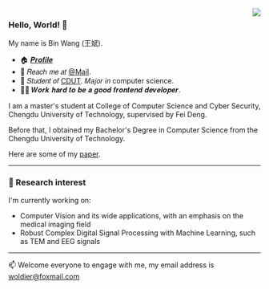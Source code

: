 
  <img align="right" src="https://github-readme-stats.vercel.app/api?username=woldier&show_icons=true&icon_color=CE1D2D&text_color=718096&bg_color=ffffff&hide_title=true" />



### Hello, World! 👋

My name is Bin Wang (王斌).
- :house: [𝑷𝒓𝒐𝒇𝒊𝒍𝒆](http://woldier.top/)
- :email: 𝑅𝑒𝑎𝑐ℎ 𝑚𝑒 𝑎𝑡 [@Mail](mailto:woldier@foxmail.com).
- :school: 𝑆𝑡𝑢𝑑𝑒𝑛𝑡 𝑜𝑓 [CDUT](https://github.com/uestcer). 𝑀𝑎𝑗𝑜𝑟 𝑖𝑛 computer science.
- :man_technologist: 𝑾𝒐𝒓𝒌 𝒉𝒂𝒓𝒅 𝒕𝒐 𝒃𝒆 𝒂 𝒈𝒐𝒐𝒅 𝒇𝒓𝒐𝒏𝒕𝒆𝒏𝒅 𝒅𝒆𝒗𝒆𝒍𝒐𝒑𝒆𝒓.

  
I am a master's student at  College of Computer Science and Cyber Security, Chengdu University of Technology, supervised by Fei Deng.

Before that, I obtained my Bachelor's Degree in Computer Science from  the Chengdu University of Technology.

Here are some of my [paper](https://woldier.github.io/publications/).


---
### 🔭 Research interest
I'm currently working on:
- Computer Vision and its wide applications, with an emphasis on the medical imaging field
- Robust Complex Digital Signal Processing with Machine Learning, such as TEM and EEG signals

---

📫 Welcome everyone to engage with me, my email address is <font color='00BFFF'><u>woldier@foxmail.com</u></font>
